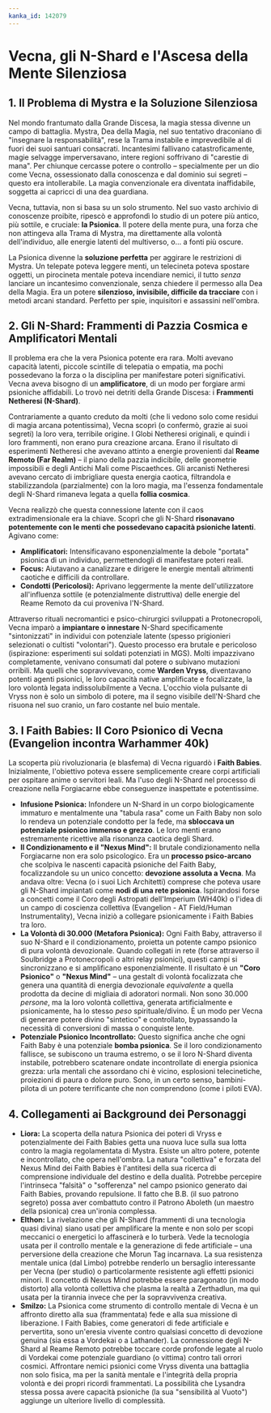 ```yaml
---
kanka_id: 142079
---
```


# Vecna, gli N-Shard e l'Ascesa della Mente Silenziosa

## 1. Il Problema di Mystra e la Soluzione Silenziosa

Nel mondo frantumato dalla Grande Discesa, la magia stessa divenne un campo di battaglia. Mystra, Dea della Magia, nel suo tentativo draconiano di "insegnare la responsabilità", rese la Trama instabile e imprevedibile al di fuori dei suoi santuari consacrati. Incantesimi fallivano catastroficamente, magie selvagge imperversavano, intere regioni soffrivano di "carestie di mana". Per chiunque cercasse potere o controllo – specialmente per un dio come Vecna, ossessionato dalla conoscenza e dal dominio sui segreti – questo era intollerabile. La magia convenzionale era diventata inaffidabile, soggetta ai capricci di una dea guardiana.

Vecna, tuttavia, non si basa su un solo strumento. Nel suo vasto archivio di conoscenze proibite, ripescò e approfondì lo studio di un potere più antico, più sottile, e cruciale: **la Psionica**. Il potere della mente pura, una forza che non attingeva alla Trama di Mystra, ma direttamente alla volontà dell'individuo, alle energie latenti del multiverso, o... a fonti più oscure.

La Psionica divenne la **soluzione perfetta** per aggirare le restrizioni di Mystra. Un telepate poteva leggere menti, un telecineta poteva spostare oggetti, un pirocineta mentale poteva incendiare nemici, il tutto *senza* lanciare un incantesimo convenzionale, senza chiedere il permesso alla Dea della Magia. Era un potere **silenzioso, invisibile, difficile da tracciare** con i metodi arcani standard. Perfetto per spie, inquisitori e assassini nell'ombra.

## 2. Gli N-Shard: Frammenti di Pazzia Cosmica e Amplificatori Mentali

Il problema era che la vera Psionica potente era rara. Molti avevano capacità latenti, piccole scintille di telepatia o empatia, ma pochi possedevano la forza o la disciplina per manifestare poteri significativi. Vecna aveva bisogno di un **amplificatore**, di un modo per forgiare armi psioniche affidabili. Lo trovò nei detriti della Grande Discesa: i **Frammenti Netheresi (N-Shard)**.

Contrariamente a quanto creduto da molti (che li vedono solo come residui di magia arcana potentissima), Vecna scoprì (o confermò, grazie ai suoi segreti) la loro vera, terribile origine. I Globi Netheresi originali, e quindi i loro frammenti, non erano pura creazione arcana. Erano il risultato di esperimenti Netheresi che avevano attinto a energie provenienti dal **Reame Remoto (Far Realm)** – il piano della pazzia indicibile, delle geometrie impossibili e degli Antichi Mali come Piscaethces. Gli arcanisti Netheresi avevano cercato di imbrigliare questa energia caotica, filtrandola e stabilizzandola (parzialmente) con la loro magia, ma l'essenza fondamentale degli N-Shard rimaneva legata a quella **follia cosmica**.

Vecna realizzò che questa connessione latente con il caos extradimensionale era la chiave. Scoprì che gli N-Shard **risonavano potentemente con le menti che possedevano capacità psioniche latenti**. Agivano come:

* **Amplificatori:** Intensificavano esponenzialmente la debole "portata" psionica di un individuo, permettendogli di manifestare poteri reali.
* **Focus:** Aiutavano a canalizzare e dirigere le energie mentali altrimenti caotiche e difficili da controllare.
* **Condotti (Pericolosi):** Aprivano leggermente la mente dell'utilizzatore all'influenza sottile (e potenzialmente distruttiva) delle energie del Reame Remoto da cui proveniva l'N-Shard.

Attraverso rituali necromantici e psico-chirurgici sviluppati a Protonecropoli, Vecna imparò a **impiantare o innestare** N-Shard specificamente "sintonizzati" in individui con potenziale latente (spesso prigionieri selezionati o cultisti "volontari"). Questo processo era brutale e pericoloso (ispirazione: esperimenti sui soldati potenziati in MGS). Molti impazzivano completamente, venivano consumati dal potere o subivano mutazioni orribili. Ma quelli che sopravvivevano, come **Warden Vryss**, diventavano potenti agenti psionici, le loro capacità native amplificate e focalizzate, la loro volontà legata indissolubilmente a Vecna. L'occhio viola pulsante di Vryss non è solo un simbolo di potere, ma il segno visibile dell'N-Shard che risuona nel suo cranio, un faro costante nel buio mentale.

## 3. I Faith Babies: Il Coro Psionico di Vecna (Evangelion incontra Warhammer 40k)

La scoperta più rivoluzionaria (e blasfema) di Vecna riguardò i **Faith Babies**. Inizialmente, l'obiettivo poteva essere semplicemente creare corpi artificiali per ospitare anime o servitori leali. Ma l'uso degli N-Shard nel processo di creazione nella Forgiacarne ebbe conseguenze inaspettate e potentissime.

* **Infusione Psionica:** Infondere un N-Shard in un corpo biologicamente immaturo e mentalmente una "tabula rasa" come un Faith Baby non solo lo rendeva un potenziale condotto per la fede, ma **sbloccava un potenziale psionico immenso e grezzo**. Le loro menti erano estremamente ricettive alla risonanza caotica degli Shard.
* **Il Condizionamento e il "Nexus Mind":** Il brutale condizionamento nella Forgiacarne non era solo psicologico. Era un **processo psico-arcano** che scolpiva le nascenti capacità psioniche del Faith Baby, focalizzandole su un unico concetto: **devozione assoluta a Vecna**. Ma andava oltre: Vecna (o i suoi Lich Architetti) comprese che poteva usare gli N-Shard impiantati come **nodi di una rete psionica**. Ispirandosi forse a concetti come il Coro degli Astropati dell'Imperium (WH40k) o l'idea di un campo di coscienza collettiva (Evangelion - AT Field/Human Instrumentality), Vecna iniziò a collegare psionicamente i Faith Babies tra loro.
* **La Volontà di 30.000 (Metafora Psionica):** Ogni Faith Baby, attraverso il suo N-Shard e il condizionamento, proietta un potente campo psionico di pura volontà devozionale. Quando collegati in rete (forse attraverso il Soulbridge a Protonecropoli o altri relay psionici), questi campi si sincronizzano e si amplificano esponenzialmente. Il risultato è un **"Coro Psionico"** o **"Nexus Mind"** – una gestalt di volontà focalizzata che genera una quantità di energia devozionale *equivalente* a quella prodotta da decine di migliaia di adoratori normali. Non sono 30.000 *persone*, ma la loro volontà collettiva, generata artificialmente e psionicamente, ha lo stesso *peso* spirituale/divino. È un modo per Vecna di generare potere divino "sintetico" e controllato, bypassando la necessità di conversioni di massa o conquiste lente.
* **Potenziale Psionico Incontrollato:** Questo significa anche che ogni Faith Baby è una potenziale **bomba psionica**. Se il loro condizionamento fallisce, se subiscono un trauma estremo, o se il loro N-Shard diventa instabile, potrebbero scatenare ondate incontrollate di energia psionica grezza: urla mentali che assordano chi è vicino, esplosioni telecinetiche, proiezioni di paura o dolore puro. Sono, in un certo senso, bambini-pilota di un potere terrificante che non comprendono (come i piloti EVA).

## 4. Collegamenti ai Background dei Personaggi

* **Liora:** La scoperta della natura Psionica dei poteri di Vryss e potenzialmente dei Faith Babies getta una nuova luce sulla sua lotta contro la magia regolamentata di Mystra. Esiste un altro potere, potente e incontrollato, che opera nell'ombra. La natura "collettiva" e forzata del Nexus Mind dei Faith Babies è l'antitesi della sua ricerca di comprensione individuale del destino e della dualità. Potrebbe percepire l'intrinseca "falsità" o "sofferenza" nel campo psionico generato dai Faith Babies, provando repulsione. Il fatto che B.B. (il suo patrono segreto) possa aver combattuto contro il Patrono Aboleth (un maestro della psionica) crea un'ironia complessa.
* **Elthon:** La rivelazione che gli N-Shard (frammenti di una tecnologia quasi divina) siano usati per amplificare la mente e non solo per scopi meccanici o energetici lo affascinerà e lo turberà. Vede la tecnologia usata per il controllo mentale e la generazione di fede artificiale – una perversione della creazione che Morun Tag incarnava. La sua resistenza mentale unica (dal Limbo) potrebbe renderlo un bersaglio interessante per Vecna (per studio) o particolarmente resistente agli effetti psionici minori. Il concetto di Nexus Mind potrebbe essere paragonato (in modo distorto) alla volontà collettiva che plasma la realtà a Zerthadlun, ma qui usata per la tirannia invece che per la sopravvivenza creativa.
* **Smilzo:** La Psionica come strumento di controllo mentale di Vecna è un affronto diretto alla sua (frammentata) fede e alla sua missione di liberazione. I Faith Babies, come generatori di fede artificiale e pervertita, sono un'eresia vivente contro qualsiasi concetto di devozione genuina (sia essa a Vordekai o a Lathander). La connessione degli N-Shard al Reame Remoto potrebbe toccare corde profonde legate al ruolo di Vordekai come potenziale guardiano (o vittima) contro tali orrori cosmici. Affrontare nemici psionici come Vryss diventa una battaglia non solo fisica, ma per la sanità mentale e l'integrità della propria volontà e dei propri ricordi frammentati. La possibilità che Lysandra stessa possa avere capacità psioniche (la sua "sensibilità al Vuoto") aggiunge un ulteriore livello di complessità.